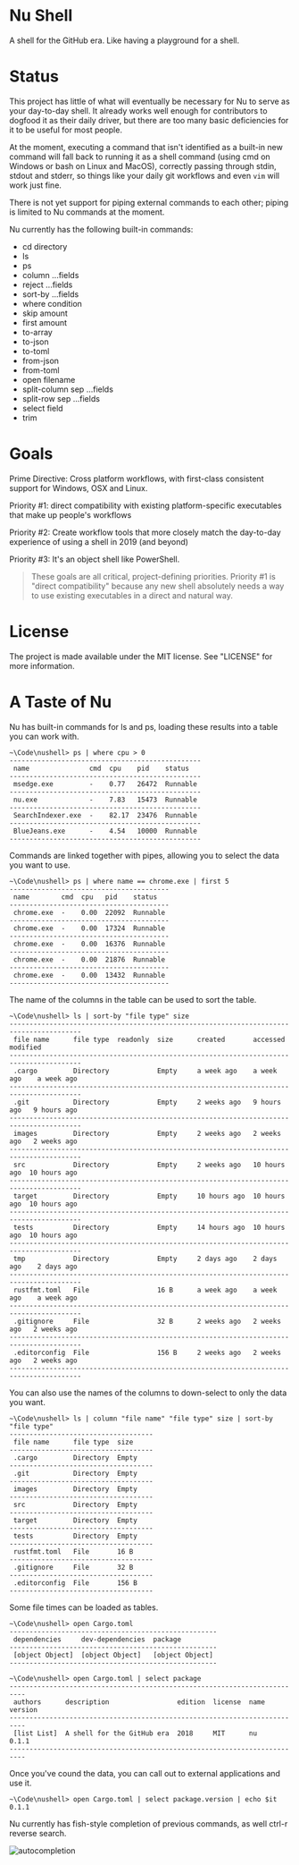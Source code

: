 # Nu Shell

A shell for the GitHub era. Like having a playground for a shell.

# Status

This project has little of what will eventually be necessary for Nu to serve as your day-to-day shell. It already works well enough for contributors to dogfood it as their daily driver, but there are too many basic deficiencies for it to be useful for most people.

At the moment, executing a command that isn't identified as a built-in new command will fall back to running it as a shell command (using cmd on Windows or bash on Linux and MacOS), correctly passing through stdin, stdout and stderr, so things like your daily git workflows and even `vim` will work just fine.

There is not yet support for piping external commands to each other; piping is limited to Nu commands at the moment.

Nu currently has the following built-in commands:

-   cd directory
-   ls
-   ps
-   column ...fields 
-   reject ...fields
-   sort-by ...fields
-   where condition
-   skip amount
-   first amount
-   to-array
-   to-json
-   to-toml
-   from-json
-   from-toml
-   open filename
-   split-column sep ...fields
-   split-row sep ...fields
-   select field 
-   trim

# Goals

Prime Directive: Cross platform workflows, with first-class consistent support for Windows, OSX and Linux.

Priority #1: direct compatibility with existing platform-specific executables that make up people's workflows

Priority #2: Create workflow tools that more closely match the day-to-day experience of using a shell in 2019 (and beyond)

Priority #3: It's an object shell like PowerShell.

> These goals are all critical, project-defining priorities. Priority #1 is "direct compatibility" because any new shell absolutely needs a way to use existing executables in a direct and natural way.

# License

The project is made available under the MIT license. See "LICENSE" for more information.

# A Taste of Nu

Nu has built-in commands for ls and ps, loading these results into a table you can work with.

```text
~\Code\nushell> ps | where cpu > 0
------------------------------------------------
 name               cmd  cpu    pid    status
------------------------------------------------
 msedge.exe         -    0.77   26472  Runnable
------------------------------------------------
 nu.exe             -    7.83   15473  Runnable
------------------------------------------------
 SearchIndexer.exe  -    82.17  23476  Runnable
------------------------------------------------
 BlueJeans.exe      -    4.54   10000  Runnable
------------------------------------------------
```

Commands are linked together with pipes, allowing you to select the data you want to use.

```text
~\Code\nushell> ps | where name == chrome.exe | first 5
----------------------------------------
 name        cmd  cpu   pid    status
----------------------------------------
 chrome.exe  -    0.00  22092  Runnable
----------------------------------------
 chrome.exe  -    0.00  17324  Runnable
----------------------------------------
 chrome.exe  -    0.00  16376  Runnable
----------------------------------------
 chrome.exe  -    0.00  21876  Runnable
----------------------------------------
 chrome.exe  -    0.00  13432  Runnable
----------------------------------------
```

The name of the columns in the table can be used to sort the table.

```text
~\Code\nushell> ls | sort-by "file type" size
----------------------------------------------------------------------------------------
 file name      file type  readonly  size      created       accessed      modified
----------------------------------------------------------------------------------------
 .cargo         Directory            Empty     a week ago    a week ago    a week ago
----------------------------------------------------------------------------------------
 .git           Directory            Empty     2 weeks ago   9 hours ago   9 hours ago
----------------------------------------------------------------------------------------
 images         Directory            Empty     2 weeks ago   2 weeks ago   2 weeks ago
----------------------------------------------------------------------------------------
 src            Directory            Empty     2 weeks ago   10 hours ago  10 hours ago
----------------------------------------------------------------------------------------
 target         Directory            Empty     10 hours ago  10 hours ago  10 hours ago
----------------------------------------------------------------------------------------
 tests          Directory            Empty     14 hours ago  10 hours ago  10 hours ago
----------------------------------------------------------------------------------------
 tmp            Directory            Empty     2 days ago    2 days ago    2 days ago
----------------------------------------------------------------------------------------
 rustfmt.toml   File                 16 B      a week ago    a week ago    a week ago
----------------------------------------------------------------------------------------
 .gitignore     File                 32 B      2 weeks ago   2 weeks ago   2 weeks ago
----------------------------------------------------------------------------------------
 .editorconfig  File                 156 B     2 weeks ago   2 weeks ago   2 weeks ago
----------------------------------------------------------------------------------------
```

You can also use the names of the columns to down-select to only the data you want.
```text
~\Code\nushell> ls | column "file name" "file type" size | sort-by "file type"
------------------------------------
 file name      file type  size
------------------------------------
 .cargo         Directory  Empty
------------------------------------
 .git           Directory  Empty
------------------------------------
 images         Directory  Empty
------------------------------------
 src            Directory  Empty
------------------------------------
 target         Directory  Empty
------------------------------------
 tests          Directory  Empty
------------------------------------
 rustfmt.toml   File       16 B
------------------------------------
 .gitignore     File       32 B
------------------------------------
 .editorconfig  File       156 B
------------------------------------
```

Some file times can be loaded as tables.

```text
~\Code\nushell> open Cargo.toml
----------------------------------------------------
 dependencies     dev-dependencies  package
----------------------------------------------------
 [object Object]  [object Object]   [object Object]
----------------------------------------------------

~\Code\nushell> open Cargo.toml | select package
--------------------------------------------------------------------------
 authors      description                 edition  license  name  version
--------------------------------------------------------------------------
 [list List]  A shell for the GitHub era  2018     MIT      nu    0.1.1
--------------------------------------------------------------------------
```

Once you've cound the data, you can call out to external applications and use it.

```text
~\Code\nushell> open Cargo.toml | select package.version | echo $it
0.1.1
```

Nu currently has fish-style completion of previous commands, as well ctrl-r reverse search.

![autocompletion][fish-style]

[fish-style]: ./images/nushell-autocomplete.gif "Fish-style autocomplete"
